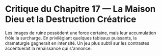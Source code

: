 # Critique du Chapitre 17 — La Maison Dieu et la Destruction Créatrice
Les images de ruine possèdent une force certaine, mais leur accumulation frôle la surcharge. En privilégiant quelques tableaux puissants, la dramaturgie gagnerait en intensité. Un jeu plus subtil sur les contrastes accentuerait la renaissance qui s'annonce.
